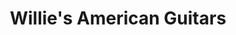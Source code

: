 ---
title: "Willie's American Guitars"
url: /saint-paul/willies-american-guitars/
shop: Instrumente
---
